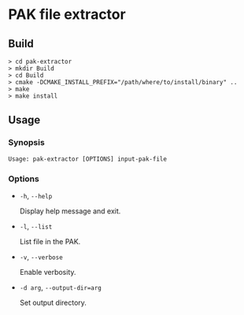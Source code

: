 PAK file extractor
==================

Build
-----

```shell
> cd pak-extractor
> mkdir Build
> cd Build
> cmake -DCMAKE_INSTALL_PREFIX="/path/where/to/install/binary" ..
> make
> make install
```

Usage
-----

### Synopsis
```
Usage: pak-extractor [OPTIONS] input-pak-file
```

### Options

* `-h`, `--help`

  Display help message and exit.

* `-l`, `--list`

  List file in the PAK.

* `-v`, `--verbose`

  Enable verbosity.

* `-d arg`, `--output-dir=arg`

  Set output directory.
